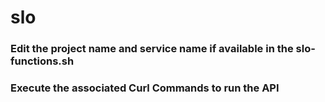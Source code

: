 # slo
### Edit the project name and service name if available in the slo-functions.sh
### Execute the associated Curl Commands to run the API